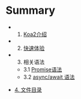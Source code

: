 # Summary

* 1. [Koa2介绍](README.md)
* 2. [快速体验](chapter1.md)
* 3. 相关语法

  * 3.1 [Promise语法](xiang-guan-yu-fa/promiseyu-fa.md)
  * 3.2 [async/await 语法](xiang-guan-yu-fa/asyncawait-yu-fa.md)

* [4. 文件目录](wen-jian-mu-lu.md)



